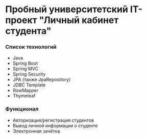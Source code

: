 # Пробный университетский IT-проект "Личный кабинет студента"

### Список технологий
* Java 
* Spring Boot
* Spring MVC
* Spring Security
* JPA (также JpaRepository)
* JDBC Template
* RowMapper
* Thymeleaf

### Функционал

* Авторизация/регистрация студентов
* Вывод личной информации о студенте
* Электронная зачётка
